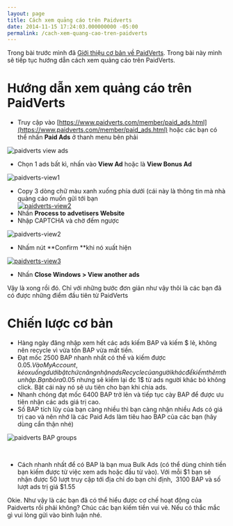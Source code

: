 ```yaml
---
layout: page
title: Cách xem quảng cáo trên Paidverts
date: 2014-11-15 17:24:03.000000000 -05:00
permalink: /cach-xem-quang-cao-tren-paidverts
---
```


Trong bài trước mình đã [Giới thiệu cơ bản về PaidVerts](http://khoanguyen.me/paidverts-ptc/ "PaidVerts – Kiếm từ $1-10/ngày"). Trong bài này mình sẽ tiếp tục hướng dẫn cách xem quảng cáo trên PaidVerts.

# Hướng dẫn xem quảng cáo trên PaidVerts

- Truy cập vào [https://www.paidverts.com/member/paid_ads.html](https://www.paidverts.com/member/paid_ads.html) hoặc các bạn có thể nhấn **Paid Ads** ở thanh menu bên phải

![paidverts view ads](http://khoanguyen.me/wp-content/uploads/2015/01/paidverts-view-ads_hxouya.jpg)

- Chọn 1 ads bất kì, nhấn vào **View Ad** hoặc là **View Bonus Ad**

![paidverts-view1](http://khoanguyen.me/wp-content/uploads/2015/01/paidverts-view1_d8wlvl.jpg)

- Copy 3 dòng chữ màu xanh xuống phía dưới (cái này là thông tin mà nhà quảng cáo muốn gửi tới bạn  
[![paidverts-view2](http://khoanguyen.me/wp-content/uploads/2015/01/paidverts-view2-3_u0xzde.jpg)](http://khoanguyen.me/wp-content/uploads/2014/11/paidverts-view2-3.jpg)
- Nhấn **Process to advetisers Website**
- Nhập CAPTCHA và chờ đếm ngược

![paidverts-view2](http://khoanguyen.me/wp-content/uploads/2014/11/paidverts-view2.jpg)

- Nhấm nút **Confirm **khi nó xuất hiện

[![paidverts-view3](http://khoanguyen.me/wp-content/uploads/2015/01/paidverts-view3_ljhqy6.jpg)](http://khoanguyen.me/wp-content/uploads/2014/11/paidverts-view3.jpg)

- Nhấn **Close Windows > View another ads**

Vậy là xong rồi đó. Chỉ với những bước đơn giản như vậy thôi là các bạn đã có được những điểm đầu tiên từ PaidVerts


# Chiến lược cơ bản

- Hàng ngày đăng nhập xem hết các ads kiếm BAP và kiếm $ lẻ, không nên recycle vì vừa tốn BAP vừa mất tiền.
- Đạt mốc 2500 BAP nhanh nhất có thể và kiếm được 0.05$. Vào My Account, kéo xuống dưới bật chức năng nhận ads Recycle của người khác để kiếm thêm thu nhập. Bạn bỏ ra 0.05$ nhưng sẽ kiếm lại đc 1$ từ ads người khác bỏ không click. Bật cái này nó sẽ ưu tiên cho bạn khi chia ads.
- Nhanh chóng đạt mốc 6400 BAP trở lên và tiếp tục cày BAP để được ưu tiên nhận các ads giá trị cao.
- Số BAP tích lũy của bạn càng nhiều thì bạn càng nhận nhiều Ads có giá trị cao và nên nhớ là các Paid Ads làm tiêu hao BAP của các bạn (hãy dùng cẩn thận nhé)

![paidverts BAP groups](http://khoanguyen.me/wp-content/uploads/2015/01/paidverts-BAP-groups_ei8ksk.jpg)

 

- Cách nhanh nhất để có BAP là bạn mua Bulk Ads (có thể dùng chính tiền bạn kiếm được từ việc xem ads hoặc đầu từ vào). Với mỗi $1 bạn sẽ nhận được 50 lượt truy cập tới địa chỉ do bạn chỉ định,  3100 BAP và số lượt ads trị giá $1.55

Okie. Như vậy là các bạn đã có thể hiểu được cơ chế hoạt động của Paidverts rồi phải không? Chúc các bạn kiếm tiền vui vẻ. Nếu có thắc mắc gì vui lòng gửi vào bình luận nhé.


